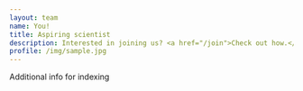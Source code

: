 ```yaml
---
layout: team
name: You!
title: Aspiring scientist
description: Interested in joining us? <a href="/join">Check out how.</a> We look forward to meeting you!
profile: /img/sample.jpg
---
```


Additional info for indexing
